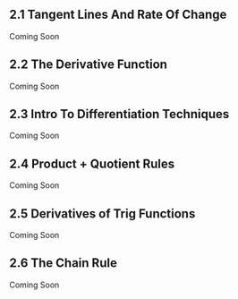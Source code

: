 ## 2.1 Tangent Lines And Rate Of Change
Coming Soon 

## 2.2 The Derivative Function
Coming Soon

## 2.3 Intro To Differentiation Techniques
Coming Soon 

## 2.4 Product + Quotient Rules
Coming Soon

## 2.5 Derivatives of Trig Functions
Coming Soon

## 2.6 The Chain Rule
Coming Soon
